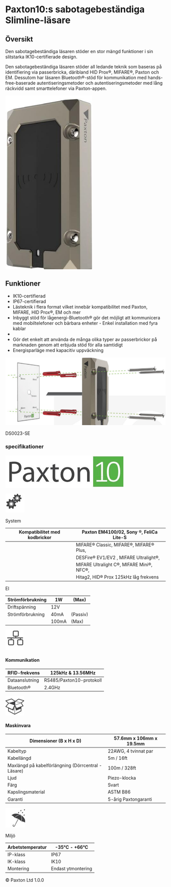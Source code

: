 # Paxton10:s sabotagebeständiga Slimline-läsare

## Översikt

Den sabotagebeständiga läsaren stöder en stor mängd funktioner i sin slitstarka IK10-certifierade design.

Den sabotagebeständiga läsaren stöder all ledande teknik som baseras på identifiering via passerbricka, däribland HID Prox®, MIFARE®, Paxton och EM. Dessutom har läsaren Bluetooth®-stöd för kommunikation med hands-free-baserade autentiseringsmetoder och autentiseringsmetoder med lång räckvidd samt smarttelefoner via Paxton-appen.

![](_page_0_Picture_4.jpeg)

## Funktioner

- IK10-certifierad
- IP67-certifierad
- Lästeknik i flera format vilket innebär kompatibilitet med Paxton, MIFARE, HID Prox®, EM och mer
- Inbyggt stöd för lågenergi-Bluetooth® gör det möjligt att kommunicera med mobiltelefoner och bärbara enheter - Enkel installation med fyra kablar
- 
- Gör det enkelt att använda de många olika typer av passerbrickor på marknaden genom att erbjuda stöd för alla samtidigt
- Energisparläge med kapacitiv uppväckning

![](_page_0_Figure_13.jpeg)

DS0023-SE

### specifikationer

![](_page_1_Picture_1.jpeg)

![](_page_1_Picture_2.jpeg)

System

| Kompatibilitet med kodbrickor | Paxton EM4100/02, Sony ®, FeliCa Lite-S   |
|-------------------------------|-------------------------------------------|
|                               | MIFARE® Classic, MIFARE®, MIFARE® Plus,   |
|                               | DESFire® EV1/EV2 , MIFARE Ultralight®,    |
|                               | MIFARE Ultralight C®, MIFARE Mini®, NFC®, |
|                               | Hitag2, HID® Prox 125kHz låg frekvens     |

El

| Strömförbrukning | 1W    | (Max)    |
|------------------|-------|----------|
| Driftspänning    | 12V   |          |
| Strömförbrukning | 40mA  | (Passiv) |
|                  | 100mA | (Max)    |

![](_page_1_Picture_8.jpeg)

#### Kommunikation

| RFID-frekvens  | 125kHz & 13.56MHz        |
|----------------|--------------------------|
| Dataanslutning | RS485/Paxton10-protokoll |
| Bluetooth®     | 2.4GHz                   |

![](_page_1_Picture_11.jpeg)

#### Maskinvara

| Dimensioner (B x H x D)                             | 57.6mm x 106mm x 19.5mm |
|-----------------------------------------------------|-------------------------|
| Kabeltyp                                            | 22AWG, 4 tvinnat par    |
| Kabellängd                                          | 5m / 16ft               |
| Maxlängd på kabelförlängning (Dörrcentral - Läsare) | 100m / 328ft            |
| Ljud                                                | Piezo-klocka            |
| Färg                                                | Svart                   |
| Kapslingsmaterial                                   | ASTM B86                |
| Garanti                                             | 5-årig Paxtongaranti    |

![](_page_1_Picture_14.jpeg)

Miljö

| Arbetstemperatur | -35°C - +66°C      |
|------------------|--------------------|
| IP-klass         | IP67               |
| IK-klass         | IK10               |
| Montering        | Endast ytmontering |

© Paxton Ltd 1.0.0